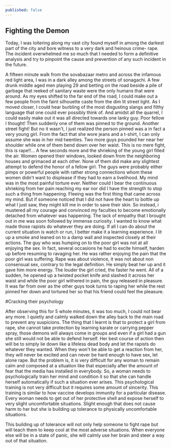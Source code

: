 ```yaml
---
published: false
---
```


## Fighting the Demon

Today, I was loitering along my vast city found myself in among the darkest part of the city and bore witness to a very dark and heinous crime- rape. The incident overwhelmed me so much that I needed  to form a definitive analysis and try to pinpoint the cause and prevention of any such incident in the future.

A fifteen minute walk from the sovabazaar metro and across the infamous red light area, I was in a dark alley among the streets of sonagachi. A few drunk middle aged men playing 29 and betting on the road beside a pile of garbage that reeked of sanitary waste were the only humans that were around. As my eyes shifted to the far end of the road, I could make out a few people from the faint silhouette caste from the dim lit street light. As I moved closer, I could hear burbling of the most disgusting slangs and filthy language that one could ever possibly think of. And amidst all the quarrel, I could easily make out it was all directed towards one lanky guy. Poor fellow I thought! Then suddenly one of them was pinned to the ground. Another street fight! 
But no it wasn't, I just realized the person pinned was a in fact a very young girl. From the fact that she wore jeans and a t-shirt, I can only assume she was in her mid twenties. Two more guys pounded her near her shoulder while one of them bend down over her waist. This is no mere fight, this is rape!!...
A few seconds more and the shrieking of the young girl filled the air. Women opened their windows, looked down from the neighboring houses and grimaced at each other. None of them did make any slightest attempt to defend the honor of a fellow girl. The guys were probably either pimps or powerful people with rather strong connections whom these women didn't want to displease if they had to earn a livelihood.
My mind was in the most painful torture ever. Neither could I bear the continuous shrieking from her pain reaching my ear nor did I have the strength to stop such a thing from happening. Fleeing was the first thing that came across my mind. But if someone noticed that I did not have the heart to bottle up what I just saw, they might kill me in order to save their skin.
So instead, i mustered all my courage and convinced my faculties to become emotionally detached from whatever was happening. The lack of empathy that I brought out in me was soon followed by immense curiosity. I wanted to know what made those rapists do whatever they are doing. If all I can do about the current situation is watch or run, I better make it a learning experience.
I lit up a smoke and leaned on to a damp wall and inspected closely at their actions. The guy who was humping on to the poor girl was not at all enjoying the sex. In fact, several occasions he had to excite himself, harden up before resuming to ravaging her. He was rather enjoying the pain that the poor girl was suffering. Rape was about violence, it was not about non consensual sex, contrary to the legal definition. He simply beat her up and it gave him more energy. The louder the girl cried, the faster he went. All of a sudden, he opened up a twisted pocket knife and slashed it across her waist and while the poor girl withered in pain, the guy released in pleasure. It was far from over as the other guys took turns to raping her while the rest pinned her down and tortured her so that his friend could feel the pleasure.

#Cracking their psychology

After observing this for 5 whole minutes, it was too much, I could not bear any more. I quietly and calmly walked down the alley back to the main road to prevent any suspicions. The thing that I learnt is that to protect a girl from rape, she cannot take protection by learning karate or carrying pepper spray, those demons will always come in groups and even if a girl had a gun she still would not be able to defend herself. Her best course of action then will be to simply lie down like a lifeless dead body and let the rapists do whatever they wanted. When they won't be able to get a reaction from her, they will never be excited and can never be hard enough to have sex, let alone rape. But the problem is, it is very difficult for any woman to remain calm and composed at a situation like that especially after the amount of fear that the media has installed in everybody.
So, a woman needs to psychologically train her mind and condition it so that she can handle herself automatically if such a situation ever arises.
This psychological training is not very difficult but it requires some amount of sincerity. This training is similar to how vaccine develops immunity for a particular disease. Every woman needs to get out of her protective shell and expose herself to very slight uncomfortable situations. Slight enough that does not cause harm to her but she is building up tolerance to physically uncomfortable situations.

This building up of tolerance will not only help someone to fight rape but will teach them to keep cool at the most adverse situations. When everyone else will be in a state of panic, she will calmly use her brain and steer a way out of that situation.


